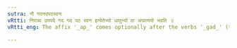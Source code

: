 ```yaml
---
sutra: नौ गदनदपठस्वनः
vRtti: निराब्द उपपदे गद गद पठ स्वन इत्येतेभ्यो धातुभ्यो वा अप्प्रत्ययो भवति ॥
vRtti_eng: The affix '_ap_' comes optionally after the verbs '_gad_' (to speak), '_nad_' (to sound), '_path_' (to read), '_svan_' (to sound), when the _upasarga_ '_ni_' is in composition with them.

---
```

